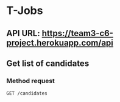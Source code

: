 # T-Jobs
## API URL: https://team3-c6-project.herokuapp.com/api  

## Get list of candidates  
### Method request
```
GET /candidates
```


